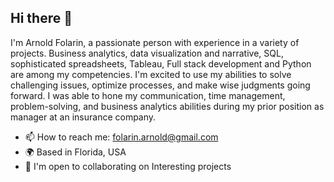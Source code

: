 ## Hi there 👋

I'm Arnold Folarin,  a passionate person with experience in a variety of projects. Business analytics, data visualization and narrative, SQL, sophisticated spreadsheets, Tableau, Full stack development and Python are among my competencies. I'm excited to use my abilities to solve challenging issues, optimize processes, and make wise judgments going forward.  I was able to hone my communication, time management, problem-solving, and business analytics abilities during my prior position as manager at an insurance company. 

- 📫 How to reach me: folarin.arnold@gmail.com
- 🌍 Based in Florida, USA
- 🤝 I'm open to collaborating on Interesting projects
